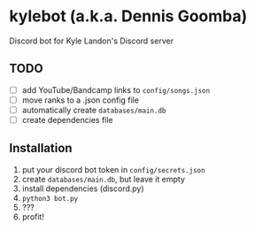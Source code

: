 # kylebot (a.k.a. Dennis Goomba)

Discord bot for Kyle Landon's Discord server

## TODO

- [ ] add YouTube/Bandcamp links to `config/songs.json`
- [ ] move ranks to a .json config file
- [ ] automatically create `databases/main.db`
- [ ] create dependencies file

## Installation

1. put your discord bot token in `config/secrets.json`
2. create `databases/main.db`, but leave it empty
3. install dependencies (discord.py)
4. `python3 bot.py`
5. ???
6. profit!
